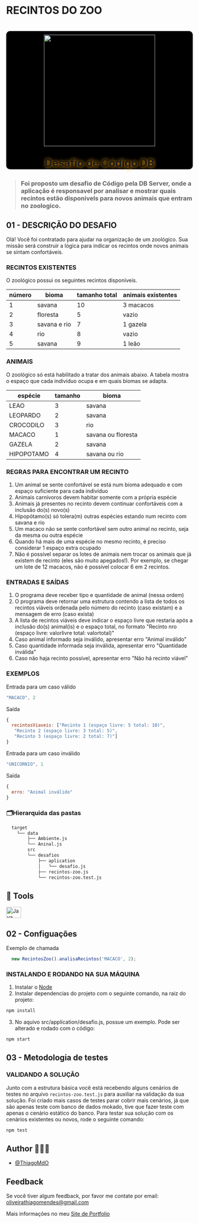 # RECINTOS DO ZOO

<h1 align="center" style="text-align: center; background-color: #000; border-radius: 10px">  
    <img src = "https://github.com/user-attachments/assets/0e317d85-52fe-42fe-80aa-f3d9ab4897d6" style="margin-top: 10px; height: 300px; width: 300px ">
    <p style="text-shadow : 1px 1px 10px orange">Desafio de Código DB</p>
</h1>

> ### Foi proposto um desafio de Código pela DB Server, onde a aplicação é responsavel por analisar e mostrar quais recintos estão disponivels para novos animais que entram no zoologico.


## 01 - DESCRIÇÃO DO DESAFIO
Olá! Você foi contratado para ajudar na organização de um zoológico.
Sua missão será construir a lógica para indicar os recintos onde novos animais se sintam confortáveis.

### RECINTOS EXISTENTES

 O zoológico possui os seguintes recintos disponíveis.

  | número    | bioma             | tamanho total |  animais existentes |
  |-----------|-------------------|---------------|---------------------|
  | 1         | savana            |   10          |   3 macacos         |
  | 2         | floresta          |    5          |   vazio             |
  | 3         | savana e rio      |    7          |  1 gazela           |
  | 4         | rio               |    8          |   vazio             |
  | 5         | savana            |    9          |  1 leão             |

### ANIMAIS

 O zoológico só está habilitado a tratar dos animais abaixo.
 A tabela mostra o espaço que cada indivíduo ocupa e em quais biomas se adapta.

  | espécie    | tamanho | bioma                |
  |------------|---------|----------------------|
  | LEAO       |   3     |  savana              |
  | LEOPARDO   |   2     |  savana              |
  | CROCODILO  |   3     |  rio                 |
  | MACACO     |   1     |  savana ou floresta  |
  | GAZELA     |   2     |  savana              |
  | HIPOPOTAMO |   4     |  savana ou rio       |

### REGRAS PARA ENCONTRAR UM RECINTO

1) Um animal se sente confortável se está num bioma adequado e com espaço suficiente para cada indivíduo
2) Animais carnívoros devem habitar somente com a própria espécie
3) Animais já presentes no recinto devem continuar confortáveis com a inclusão do(s) novo(s)
4) Hipopótamo(s) só tolera(m) outras espécies estando num recinto com savana e rio
5) Um macaco não se sente confortável sem outro animal no recinto, seja da mesma ou outra espécie
6) Quando há mais de uma espécie no mesmo recinto, é preciso considerar 1 espaço extra ocupado
7) Não é possível separar os lotes de animais nem trocar os animais que já existem de recinto (eles são muito apegados!).
Por exemplo, se chegar um lote de 12 macacos, não é possível colocar 6 em 2 recintos.

### ENTRADAS E SAÍDAS

1) O programa deve receber tipo e quantidade de animal (nessa ordem)
2) O programa deve retornar uma estrutura contendo a lista de todos os recintos viáveis ordenada pelo número do recinto (caso existam) e a mensagem de erro (caso exista)
3) A lista de recintos viáveis deve indicar o espaço livre que restaria após a inclusão do(s) animal(is) e o espaço total, no formato "Recinto nro (espaço livre: valorlivre total: valortotal)"
4) Caso animal informado seja inválido, apresentar erro "Animal inválido"
5) Caso quantidade informada seja inválida, apresentar erro "Quantidade inválida"
6) Caso não haja recinto possível, apresentar erro "Não há recinto viável"

### EXEMPLOS

Entrada para um caso válido
```js
"MACACO", 2
```
Saída
```js
{
  recintosViaveis: ["Recinto 1 (espaço livre: 5 total: 10)", 
   "Recinto 2 (espaço livre: 3 total: 5)", 
   "Recinto 3 (espaço livre: 2 total: 7)"]
}
```

Entrada para um caso inválido
```js
"UNICORNIO", 1
```
Saída
```js
{
  erro: "Animal inválido"
}
```
### 🗂️Hierarquida das pastas

```bash
  target
    └── data
        ├── Ambiente.js
        └── Aninal.js
        src
        └── desafios
            ├── aplication
            │   └── desafio.js
            ├── recintos-zoo.js
            └── recintos-zoo.test.js
```

## 🔨 Tools 
<div display="inline">
    <img align="center" alt="Java" height="30" width="40" src="https://cdn.jsdelivr.net/gh/devicons/devicon/icons/javascript/javascript-original.svg" />

## 02 - Configuações

Exemplo de chamada
```js
  new RecintosZoo().analisaRecintos('MACACO', 2);
```

### INSTALANDO E RODANDO NA SUA MÁQUINA
1. Instalar o [Node](https://nodejs.org/en/)
2. Instalar dependencias do projeto com o seguinte comando, na raiz do projeto:
```bash
npm install
```
3. No aquivo src/application/desafio.js, possue um exemplo. Pode ser alterado e rodado com o código:
``` bash
npm start
```


## 03 - Metodologia de testes

### VALIDANDO A SOLUÇÃO
Junto com a estrutura básica você está recebendo alguns cenários de testes no arquivo `recintos-zoo.test.js` para auxiliar na validação da sua solução. Foi criado mais casos de testes parar cobrir mais cenários, já que são apenas teste com banco de dados mokado, tive que fazer teste com apenas o cenário estático do banco. 
Para testar sua solução com os cenários existentes ou novos, rode o seguinte comando:
```bash
npm test
```

## Author 🧑🏼‍🎨

- [@ThiagoMdO](https://github.com/ThiagoMdO)
## Feedback

Se você tiver algum feedback, por favor me contate por email: oliveirathiagomendes@gmail.com


Mais informações no meu [Site de Portfolio](https://thiagomdo.github.io/Site_Portfolio/)
